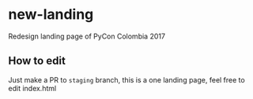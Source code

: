 # new-landing
Redesign landing page of PyCon Colombia 2017

## How to edit

Just make a PR to `staging` branch, this is a one landing page, feel 
free to edit index.html

